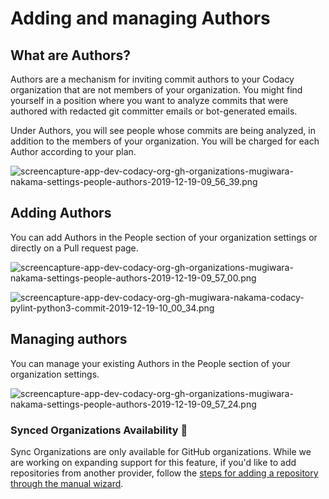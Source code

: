 # Adding and managing Authors

## What are Authors?

Authors are a mechanism for inviting commit authors to your Codacy organization that are not members of your organization. You might find yourself in a position where you want to analyze commits that were authored with redacted git committer emails or bot-generated emails.

Under Authors, you will see people whose commits are being analyzed, in addition to the members of your organization. You will be charged for each Author according to your plan.

![screencapture-app-dev-codacy-org-gh-organizations-mugiwara-nakama-settings-people-authors-2019-12-19-09\_56\_39.png](https://support.codacy.com/hc/article_attachments/360007340760/screencapture-app-dev-codacy-org-gh-organizations-mugiwara-nakama-settings-people-authors-2019-12-19-09_56_39.png)


## Adding Authors

You can add Authors in the People section of your organization settings or directly on a Pull request page.

![screencapture-app-dev-codacy-org-gh-organizations-mugiwara-nakama-settings-people-authors-2019-12-19-09\_57\_00.png](https://support.codacy.com/hc/article_attachments/360007340780/screencapture-app-dev-codacy-org-gh-organizations-mugiwara-nakama-settings-people-authors-2019-12-19-09_57_00.png)


![screencapture-app-dev-codacy-org-gh-mugiwara-nakama-codacy-pylint-python3-commit-2019-12-19-10\_00\_34.png](https://support.codacy.com/hc/article_attachments/360007362759/screencapture-app-dev-codacy-org-gh-mugiwara-nakama-codacy-pylint-python3-commit-2019-12-19-10_00_34.png)


## Managing authors

You can manage your existing Authors in the People section of your organization settings.

![screencapture-app-dev-codacy-org-gh-organizations-mugiwara-nakama-settings-people-authors-2019-12-19-09\_57\_24.png](https://support.codacy.com/hc/article_attachments/360007340800/screencapture-app-dev-codacy-org-gh-organizations-mugiwara-nakama-settings-people-authors-2019-12-19-09_57_24.png)


### Synced Organizations Availability 🚧

Sync Organizations are only available for GitHub organizations. While we are working on expanding support for this feature, if you'd like to add repositories from another provider, follow the [steps for adding a repository through the manual wizard](https://support.codacy.com/hc/en-us/articles/207278449).
